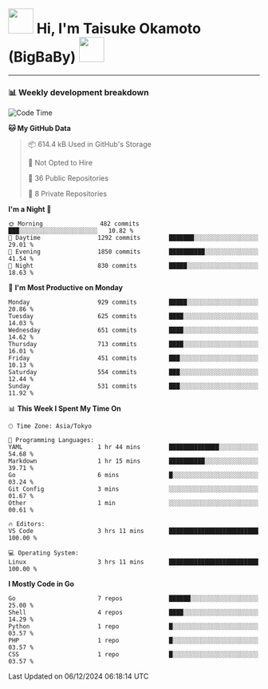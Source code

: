 <!-- Title -->
<h1>
    <img src="https://media.tenor.com/TlyRveJkgo4AAAAi/cloud-cloud-strife.gif" width="50"/> 
    Hi, I'm Taisuke Okamoto (BigBaBy) 
    <img src="https://media.tenor.com/TlyRveJkgo4AAAAi/cloud-cloud-strife.gif" width="50"/>
</h1>

---

<h3> 📊 Weekly development breakdown </h3>
<!-- waka-readme-stats -->

<!--START_SECTION:waka-->
![Code Time](http://img.shields.io/badge/Code%20Time-1%2C907%20hrs%206%20mins-blue)

**🐱 My GitHub Data** 

> 📦 614.4 kB Used in GitHub's Storage 
 > 
> 🚫 Not Opted to Hire
 > 
> 📜 36 Public Repositories 
 > 
> 🔑 8 Private Repositories 
 > 
**I'm a Night 🦉** 

```text
🌞 Morning                482 commits         ███░░░░░░░░░░░░░░░░░░░░░░   10.82 % 
🌆 Daytime                1292 commits        ███████░░░░░░░░░░░░░░░░░░   29.01 % 
🌃 Evening                1850 commits        ██████████░░░░░░░░░░░░░░░   41.54 % 
🌙 Night                  830 commits         █████░░░░░░░░░░░░░░░░░░░░   18.63 % 
```
📅 **I'm Most Productive on Monday** 

```text
Monday                   929 commits         █████░░░░░░░░░░░░░░░░░░░░   20.86 % 
Tuesday                  625 commits         ████░░░░░░░░░░░░░░░░░░░░░   14.03 % 
Wednesday                651 commits         ████░░░░░░░░░░░░░░░░░░░░░   14.62 % 
Thursday                 713 commits         ████░░░░░░░░░░░░░░░░░░░░░   16.01 % 
Friday                   451 commits         ███░░░░░░░░░░░░░░░░░░░░░░   10.13 % 
Saturday                 554 commits         ███░░░░░░░░░░░░░░░░░░░░░░   12.44 % 
Sunday                   531 commits         ███░░░░░░░░░░░░░░░░░░░░░░   11.92 % 
```


📊 **This Week I Spent My Time On** 

```text
🕑︎ Time Zone: Asia/Tokyo

💬 Programming Languages: 
YAML                     1 hr 44 mins        ██████████████░░░░░░░░░░░   54.68 % 
Markdown                 1 hr 15 mins        ██████████░░░░░░░░░░░░░░░   39.71 % 
Go                       6 mins              █░░░░░░░░░░░░░░░░░░░░░░░░   03.24 % 
Git Config               3 mins              ░░░░░░░░░░░░░░░░░░░░░░░░░   01.67 % 
Other                    1 min               ░░░░░░░░░░░░░░░░░░░░░░░░░   00.61 % 

🔥 Editors: 
VS Code                  3 hrs 11 mins       █████████████████████████   100.00 % 

💻 Operating System: 
Linux                    3 hrs 11 mins       █████████████████████████   100.00 % 
```

**I Mostly Code in Go** 

```text
Go                       7 repos             ██████░░░░░░░░░░░░░░░░░░░   25.00 % 
Shell                    4 repos             ████░░░░░░░░░░░░░░░░░░░░░   14.29 % 
Python                   1 repo              █░░░░░░░░░░░░░░░░░░░░░░░░   03.57 % 
PHP                      1 repo              █░░░░░░░░░░░░░░░░░░░░░░░░   03.57 % 
CSS                      1 repo              █░░░░░░░░░░░░░░░░░░░░░░░░   03.57 % 
```




 Last Updated on 06/12/2024 06:18:14 UTC
<!--END_SECTION:waka-->
